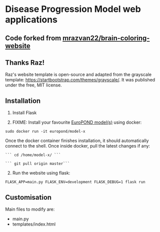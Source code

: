 # Disease Progression Model web applications
## Code forked from [mrazvan22/brain-coloring-website](https://github.com/mrazvan22/brain-coloring-website)
## Thanks Raz!

Raz's website template is open-source and adapted from the grayscale template: https://startbootstrap.com/themes/grayscale/. It was published under the free, MIT license. 

## Installation

1. Install Flask

2. FIXME: Install your favourite [EuroPOND model(s)](http://europond.eu/software) using docker:

`sudo docker run -it europond/model-x`

Once the docker container finishes installation, it should automatically connect to the shell. Once inside docker, pull the latest changes if any:

    ``` cd /home/model-x/ ```
    
    ``` git pull origin master```


2. Run the website using flask:

`
 FLASK_APP=main.py FLASK_ENV=development FLASK_DEBUG=1 flask run
`

## Customisation

Main files to modify are:
* main.py
* templates/index.html

